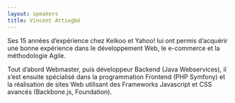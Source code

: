 ```yaml
---
layout: speakers
title: Vincent Attiogbé
---
```

Ses 15 années d’expérience chez Kelkoo et Yahoo! lui ont permis d’acquérir une bonne expérience dans le développement Web, le e-commerce et la méthodologie Agile.

Tout d’abord Webmaster, puis développeur Backend (Java Webservices), il s’est ensuite spécialisé dans la programmation Frontend (PHP Symfony) et la réalisation de sites Web utilisant des Frameworks Javascript et CSS avancés (Backbone.js, Foundation).
